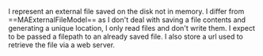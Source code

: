 I represent an external file saved on the disk not in memory. I differ from ==MAExternalFileModel== as I don't deal with saving a file contents and generating a unique location, I only read files and don't write them. I expect to be passed a filepath to an already saved file.
I also store a url used to retrieve the file via a web server.
